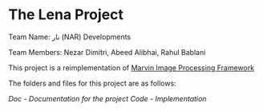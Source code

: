 # The Lena Project

Team Name: نار (NAR) Developments 

Team Members: Nezar Dimitri, Abeed Alibhai, Rahul Bablani

This project is a reimplementation of [Marvin Image Processing Framework](https://sourceforge.net/projects/marvinproject/?source=typ_redirect "sourceforge.net/projects/marvinproject")

The folders and files for this project are as follows:

*Doc - Documentation for the project Code - Implementation*
